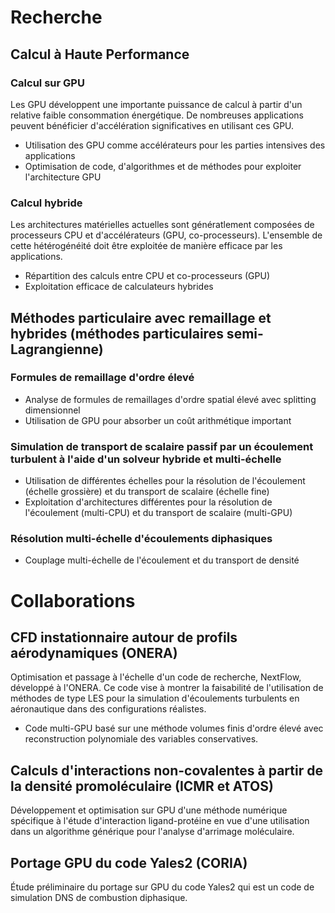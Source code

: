 # Recherche

## Calcul à Haute Performance

### Calcul sur GPU

Les GPU développent une importante puissance de calcul à partir d'un relative faible consommation énergétique. De nombreuses applications peuvent bénéficier d'accélération significatives en utilisant ces GPU.

- Utilisation des GPU comme accélérateurs pour les parties intensives des applications
- Optimisation de code, d'algorithmes et de méthodes pour exploiter l'architecture GPU

### Calcul hybride

Les architectures matérielles actuelles sont génératlement composées de processeurs CPU et d'accélérateurs (GPU, co-processeurs). L'ensemble de cette hétérogénéité doit être exploitée de manière efficace par les applications.

- Répartition des calculs entre CPU et co-processeurs (GPU)
- Exploitation efficace de calculateurs hybrides

## Méthodes particulaire avec remaillage et hybrides (méthodes particulaires semi-Lagrangienne)

### Formules de remaillage d'ordre élevé

- Analyse de formules de remaillages d'ordre spatial élevé avec splitting dimensionnel
- Utilisation de GPU pour absorber un coût arithmétique important

### Simulation de transport de scalaire passif par un écoulement turbulent à l'aide d'un solveur hybride et multi-échelle

- Utilisation de différentes échelles pour la résolution de l'écoulement (échelle grossière) et du transport de scalaire (échelle fine)
- Exploitation d'architectures différentes pour la résolution de l'écoulement (multi-CPU) et du transport de scalaire (multi-GPU)

### Résolution multi-échelle d'écoulements diphasiques

- Couplage multi-échelle de l'écoulement et du transport de densité


# Collaborations

## CFD instationnaire autour de profils aérodynamiques (ONERA)

Optimisation et passage à l'échelle d'un code de recherche, NextFlow, développé à l'ONERA. Ce code vise à montrer la faisabilité de l'utilisation de méthodes de type LES pour la simulation d'écoulements turbulents en aéronautique dans des configurations réalistes.

- Code multi-GPU basé sur une méthode volumes finis d'ordre élevé avec reconstruction polynomiale des variables conservatives.

## Calculs d'interactions non-covalentes à partir de la densité promoléculaire (ICMR et ATOS)

Développement et optimisation sur GPU d'une méthode numérique spécifique à l'étude d'interaction ligand-protéine en vue d'une utilisation dans un algorithme générique pour l'analyse d'arrimage moléculaire.

## Portage GPU du code Yales2 (CORIA)

Étude préliminaire du portage sur GPU du code Yales2 qui est un code de simulation DNS de combustion diphasique.
